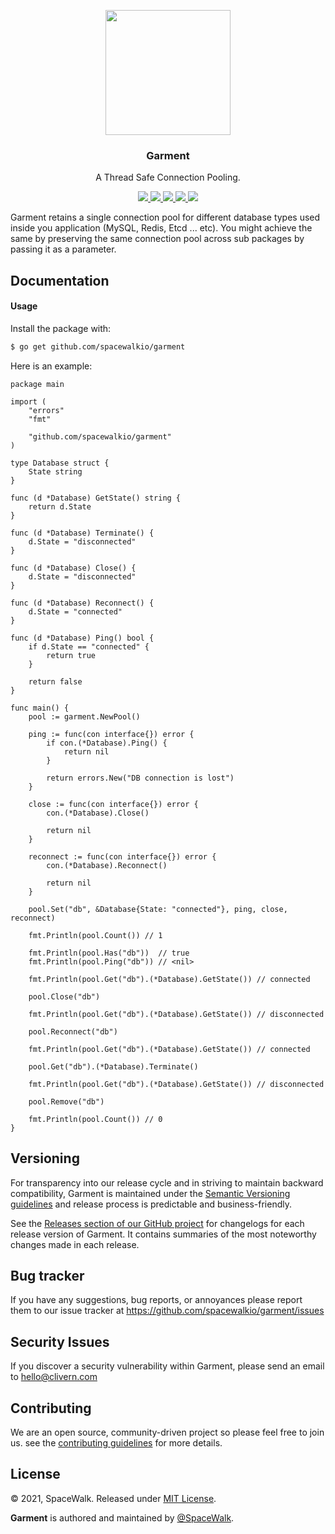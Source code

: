 <p align="center">
    <img src="https://raw.githubusercontent.com/Spacewalkio/Garment/main/assets/logo.png?v=1.0.0" width="200" />
    <h3 align="center">Garment</h3>
    <p align="center">A Thread Safe Connection Pooling.</p>
    <p align="center">
        <a href="https://github.com/Spacewalkio/Garment/actions/workflows/build.yml">
            <img src="https://github.com/Spacewalkio/Garment/actions/workflows/build.yml/badge.svg">
        </a>
        <a href="https://github.com/spacewalkio/garment/releases">
            <img src="https://img.shields.io/badge/Version-1.0.0-cyan.svg">
        </a>
        <a href="https://goreportcard.com/report/github.com/spacewalkio/garment">
            <img src="https://goreportcard.com/badge/github.com/spacewalkio/garment?v=1.0.0">
        </a>
        <a href="https://godoc.org/github.com/spacewalkio/garment">
            <img src="https://godoc.org/github.com/spacewalkio/garment?status.svg">
        </a>
        <a href="https://github.com/spacewalkio/garment/blob/master/LICENSE">
            <img src="https://img.shields.io/badge/LICENSE-MIT-orange.svg">
        </a>
    </p>
</p>


Garment retains a single connection pool for different database types used inside you application (MySQL, Redis, Etcd ... etc). You might achieve the same by preserving the same connection pool across sub packages by passing it as a parameter.


## Documentation

#### Usage

Install the package with:

```zsh
$ go get github.com/spacewalkio/garment
```

Here is an example:

```golang
package main

import (
    "errors"
    "fmt"

    "github.com/spacewalkio/garment"
)

type Database struct {
    State string
}

func (d *Database) GetState() string {
    return d.State
}

func (d *Database) Terminate() {
    d.State = "disconnected"
}

func (d *Database) Close() {
    d.State = "disconnected"
}

func (d *Database) Reconnect() {
    d.State = "connected"
}

func (d *Database) Ping() bool {
    if d.State == "connected" {
        return true
    }

    return false
}

func main() {
    pool := garment.NewPool()

    ping := func(con interface{}) error {
        if con.(*Database).Ping() {
            return nil
        }

        return errors.New("DB connection is lost")
    }

    close := func(con interface{}) error {
        con.(*Database).Close()

        return nil
    }

    reconnect := func(con interface{}) error {
        con.(*Database).Reconnect()

        return nil
    }

    pool.Set("db", &Database{State: "connected"}, ping, close, reconnect)

    fmt.Println(pool.Count()) // 1

    fmt.Println(pool.Has("db"))  // true
    fmt.Println(pool.Ping("db")) // <nil>

    fmt.Println(pool.Get("db").(*Database).GetState()) // connected

    pool.Close("db")

    fmt.Println(pool.Get("db").(*Database).GetState()) // disconnected

    pool.Reconnect("db")

    fmt.Println(pool.Get("db").(*Database).GetState()) // connected

    pool.Get("db").(*Database).Terminate()

    fmt.Println(pool.Get("db").(*Database).GetState()) // disconnected

    pool.Remove("db")

    fmt.Println(pool.Count()) // 0
}
```

## Versioning

For transparency into our release cycle and in striving to maintain backward compatibility, Garment is maintained under the [Semantic Versioning guidelines](https://semver.org/) and release process is predictable and business-friendly.

See the [Releases section of our GitHub project](https://github.com/spacewalkio/garment/releases) for changelogs for each release version of Garment. It contains summaries of the most noteworthy changes made in each release.


## Bug tracker

If you have any suggestions, bug reports, or annoyances please report them to our issue tracker at https://github.com/spacewalkio/garment/issues


## Security Issues

If you discover a security vulnerability within Garment, please send an email to [hello@clivern.com](mailto:hello@clivern.com)


## Contributing

We are an open source, community-driven project so please feel free to join us. see the [contributing guidelines](CONTRIBUTING.md) for more details.


## License

© 2021, SpaceWalk. Released under [MIT License](https://opensource.org/licenses/mit-license.php).

**Garment** is authored and maintained by [@SpaceWalk](http://github.com/spacewalkio).
